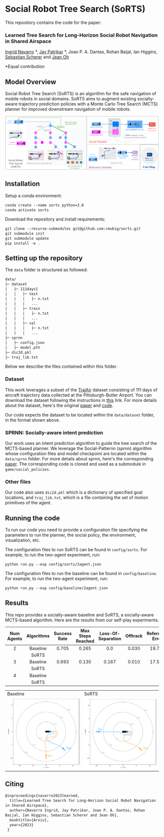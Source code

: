 # Social Robot Tree Search (SoRTS)

This repository contains the code for the paper:

<h3> 
Learned Tree Search for Long-Horizon Social Robot Navigation in
Shared Airspace
</h3>

[Ingrid Navarro](https://navars.xyz) *, [Jay Patrikar](https://www.jaypatrikar.me) *, Joao P. A. Dantas, 
Rohan Baijal, Ian Higgins, [Sebastian Scherer](https://theairlab.org/team/sebastian/) and [Jean Oh](https://www.cs.cmu.edu/~./jeanoh/) 

*Equal contribution 

## Model Overview

Social Robot Tree Search (SoRTS) is an algorithm for the safe navigation of mobile robots in social 
domains. SoRTS aims to augment existing socially-aware trajectory prediction policies with a Monte 
Carlo Tree Search (MCTS) planner for improved downstream navigation of mobile robots. 
<p align="center">
  <img width="1000" src="./assets/model.png" alt="SoRTS">
</p>

## Installation

Setup a conda environment:
```
conda create --name sorts python=3.8
conda activate sorts
```

Download the repository and install requirements:
```
git clone --recurse-submodules git@github.com:cmubig/sorts.git
git submodule init 
git submodule update
pip install -e . 
```

## Setting up the repository

The ```data``` folder is structured as followed:
```
data/
├─ dataset
|   ├─ 111days1        
|   |   ├─ test
|   |   |   ├─ n.txt
|   |   |   ...
|   |   ├─ train
|   |   |   ├─ n.txt
|   |   |   ...
|   |   ├─ val
|   |   |   ├─ n.txt
|   |   |   ...
├─ sprnn
|   ├─ config.json
|   ├─ model.pth   
├─ dic2d.pkl
├─ traj_lib.txt
```

Below we describe the files contained within this folder. 

### Dataset 

This work leverages a subset of the [TrajAir](https://theairlab.org/trajair/) dataset consisting of 
111 days of aircraft trajectory data collected at the Pittsburgh-Butler Airport. You can download
the dataset following the instructions in [this](https://theairlab.org/trajair/) link. For more details
about the dataset, here's the original [paper](https://arxiv.org/pdf/2109.15158.pdf) and [code](https://github.com/castacks/trajairnet). 

Our code expects the dataset to be located within the ```data/dataset``` folder, in the format shown above. 

### SPRNN: Socially-aware intent prediction 

Our work uses an intent prediction algorithm to guide the tree search of the MCTS-based planner. 
We leverage the Social-Patternn (sprnn) algorithm whose configuration files and model checkpoint are located
within the ```data/sprnn``` folder. For more details about sprnn, here's the corresponding [paper](https://arxiv.org/pdf/2209.05649.pdf). The corresponding code is cloned and used as a submodule in ```game/social_policies```. 

### Other files

Our code also uses ```dic2d.pkl``` which is a dictionary of specified goal locations, and ```traj_lib.txt```, 
which is a file containing the set of motion primitives of the agent. 

## Running the code

To run our code you need to provide a configuration file specifying the parameters to run the planner, 
the social policy, the environment, visualization, etc. 

The configuration files to run SoRTS can be found in ```config/sorts```. For example, 
to run the two-agent experiment, run:
```
python run.py --exp config/sorts/2agent.json
```

The configuration files to run the baseline can be found in ```config/baseline```. For example, 
to run the two-agent experiment, run:
```
python run.py --exp config/baseline/2agent.json
```

## Results

This repo provides a socially-aware baseline and SoRTS, a socially-aware MCTS-based algorithm. Here
are the results from our self-play experiments. 

| Num Agents | Algorithms  | Success Rate  | Max Steps Reached  | Loss-Of-Separation  | Offtrack  | Reference Error |
|:-----:|:----------:|:----:|:----:|:----:|:----:|:----:|
| 2 | Baseline    | 0.705  | 0.265 | 0.0 | 0.030 | 19.755 |
|   | SoRTS       |  |  | |  |  |
| 3 | Baseline    | 0.693 | 0.130 | 0.167 | 0.010 | 17.586  |
|   | SoRTS       |  |  | |  |  |
| 4 | Baseline    |  |  | |  |  |
|   | SoRTS       |  |  | |  |  |

<table align="center">
  <tr>
    <td>Baseline</td>
    <td>SoRTS</td>
  </tr>
  <tr>
    <td><img src="assets/baseline_2agents.gif" width=250 ></td>
    <td><img src="assets/sorts_2agents.gif" width=250 ></td>
  </tr>
 </table>

## Citing

```
@inproceedings{navarro2023learned,
  title={Learned Tree Search for Long-Horizon Social Robot Navigation in Shared Airspace},
  author={Navarro Ingrid, Jay Patrikar, Joao P. A. Dantas, Rohan Baijal, Ian Higgins, Sebastian Scherer and Jean Oh},
  booktitle={Arxiv},
  year={2023}
 }
```